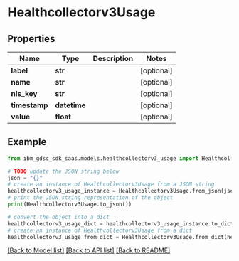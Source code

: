 # Healthcollectorv3Usage


## Properties

Name | Type | Description | Notes
------------ | ------------- | ------------- | -------------
**label** | **str** |  | [optional] 
**name** | **str** |  | [optional] 
**nls_key** | **str** |  | [optional] 
**timestamp** | **datetime** |  | [optional] 
**value** | **float** |  | [optional] 

## Example

```python
from ibm_gdsc_sdk_saas.models.healthcollectorv3_usage import Healthcollectorv3Usage

# TODO update the JSON string below
json = "{}"
# create an instance of Healthcollectorv3Usage from a JSON string
healthcollectorv3_usage_instance = Healthcollectorv3Usage.from_json(json)
# print the JSON string representation of the object
print(Healthcollectorv3Usage.to_json())

# convert the object into a dict
healthcollectorv3_usage_dict = healthcollectorv3_usage_instance.to_dict()
# create an instance of Healthcollectorv3Usage from a dict
healthcollectorv3_usage_from_dict = Healthcollectorv3Usage.from_dict(healthcollectorv3_usage_dict)
```
[[Back to Model list]](../README.md#documentation-for-models) [[Back to API list]](../README.md#documentation-for-api-endpoints) [[Back to README]](../README.md)


